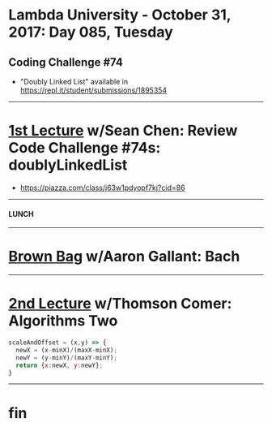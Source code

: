 # Lambda University - October 31, 2017: Day 085, Tuesday
## Coding Challenge #74
- "Doubly Linked List" available in https://repl.it/student/submissions/1895354
***
# [1st Lecture](https://youtu.be/acl83_x8Wew) w/Sean Chen: Review Code Challenge #74s: doublyLinkedList
- https://piazza.com/class/j63w1pdyopf7kj?cid=86

***
#### LUNCH
***
# [Brown Bag](https://youtu.be/NCrwYjEFEmg) w/Aaron Gallant: Bach
***
# [2nd Lecture](https://youtu.be/eGs0hx8YVR0) w/Thomson Comer: Algorithms Two
```js
scaleAndOffset = (x,y) => {
  newX = (x-minX)/(maxX-minX);
  newY = (y-minY)/(maxY-minY);
  return {x:newX, y:newY};
}
```

***
# fin
